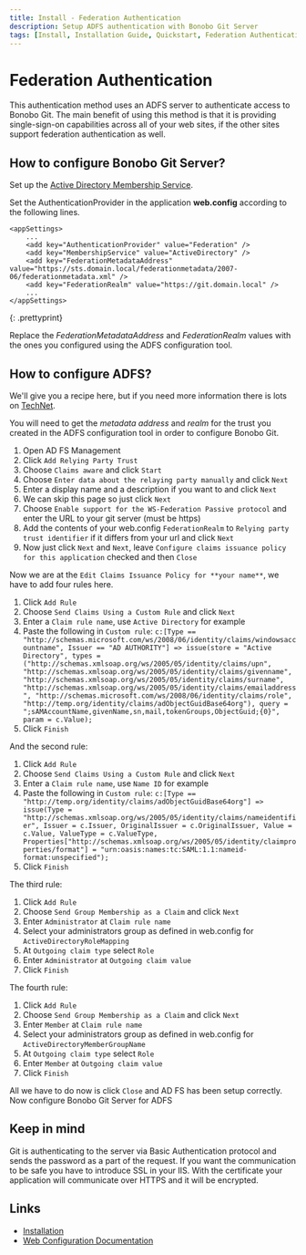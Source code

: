 ```yaml
---
title: Install - Federation Authentication
description: Setup ADFS authentication with Bonobo Git Server
tags: [Install, Installation Guide, Quickstart, Federation Authentication, ADFS]
---
```


Federation Authentication
=========================

This authentication method uses an ADFS server to authenticate access to Bonobo Git.  The main benefit of using this method is that it is providing single-sign-on capabilities across all of your web sites, if the other sites support federation authentication as well.  

## How to configure Bonobo Git Server?

Set up the [Active Directory Membership Service](/ad-membership/).

Set the AuthenticationProvider in the application **web.config** according to the following lines.

~~~
<appSettings>
    ...
    <add key="AuthenticationProvider" value="Federation" />
    <add key="MembershipService" value="ActiveDirectory" />
    <add key="FederationMetadataAddress" value="https://sts.domain.local/federationmetadata/2007-06/federationmetadata.xml" />
    <add key="FederationRealm" value="https://git.domain.local" />
    ...
</appSettings>
~~~
{: .prettyprint}

Replace the *FederationMetadataAddress* and *FederationRealm* values with the ones you configured using the ADFS configuration tool.

## How to configure ADFS?

We'll give you a recipe here, but if you need more information there is lots on [TechNet](<https://technet.microsoft.com/en-us/library/cc772128%28v=ws.10%29.aspx>).

You will need to get the *metadata address* and *realm* for the trust you created in the ADFS configuration tool in order to configure Bonobo Git.

1. Open AD FS Management
2. Click `Add Relying Party Trust`
3. Choose `Claims aware` and click `Start`
4. Choose `Enter data about the relaying party manually` and click `Next`
5. Enter a display name and a description if you want to and click `Next`
6. We can skip this page so just click `Next`
7. Choose `Enable support for the WS-Federation Passive protocol` and enter the URL to your git server (must be https)
8. Add the contents of your web.config `FederationRealm` to `Relying party trust identifier` if it differs from your url and click `Next`
9. Now just click `Next` and `Next`, leave `Configure claims issuance policy for this application` checked and then `Close`

Now we are at the `Edit Claims Issuance Policy for **your name**`, we have to add four rules here.
1. Click `Add Rule`
2. Choose `Send Claims Using a Custom Rule` and click `Next`
3. Enter a `Claim rule name`, use `Active Directory` for example
4. Paste the following in `Custom rule`: 
`c:[Type == "http://schemas.microsoft.com/ws/2008/06/identity/claims/windowsaccountname", Issuer == "AD AUTHORITY"]
 => issue(store = "Active Directory", types = ("http://schemas.xmlsoap.org/ws/2005/05/identity/claims/upn", "http://schemas.xmlsoap.org/ws/2005/05/identity/claims/givenname", "http://schemas.xmlsoap.org/ws/2005/05/identity/claims/surname", "http://schemas.xmlsoap.org/ws/2005/05/identity/claims/emailaddress", "http://schemas.microsoft.com/ws/2008/06/identity/claims/role",
"http://temp.org/identity/claims/adObjectGuidBase64org"), query = ";sAMAccountName,givenName,sn,mail,tokenGroups,ObjectGuid;{0}", param = c.Value);`
5. Click `Finish`

And the second rule:
1. Click `Add Rule`
2. Choose `Send Claims Using a Custom Rule` and click `Next`
3. Enter a `Claim rule name`, use `Name ID` for example
4. Paste the following in `Custom rule`: 
`c:[Type == "http://temp.org/identity/claims/adObjectGuidBase64org"]
 => issue(Type = "http://schemas.xmlsoap.org/ws/2005/05/identity/claims/nameidentifier", Issuer = c.Issuer, OriginalIssuer = c.OriginalIssuer, Value = c.Value, ValueType = c.ValueType, Properties["http://schemas.xmlsoap.org/ws/2005/05/identity/claimproperties/format"] = "urn:oasis:names:tc:SAML:1.1:nameid-format:unspecified");`
5. Click `Finish`

The third rule:
1. Click `Add Rule`
2. Choose `Send Group Membership as a Claim` and click `Next`
3. Enter `Administrator` at `Claim rule name`
4. Select your administrators group as defined in web.config for `ActiveDirectoryRoleMapping`
5. At `Outgoing claim type` select `Role`
6. Enter `Administrator` at `Outgoing claim value`
7. Click `Finish`

The fourth rule:
1. Click `Add Rule`
2. Choose `Send Group Membership as a Claim` and click `Next`
3. Enter `Member` at `Claim rule name`
4. Select your administrators group as defined in web.config for `ActiveDirectoryMemberGroupName`
5. At `Outgoing claim type` select `Role`
6. Enter `Member` at `Outgoing claim value`
7. Click `Finish`

All we have to do now is click `Close` and AD FS has been setup correctly. Now configure Bonobo Git Server for ADFS

## Keep in mind

Git is authenticating to the server via Basic Authentication protocol and sends the password as a part of the request. If you want the communication to be safe you have to introduce SSL in your IIS. With the certificate your application will communicate over HTTPS and it will be encrypted.


## Links

* [Installation](/install/)
* [Web Configuration Documentation](/web-config/)

